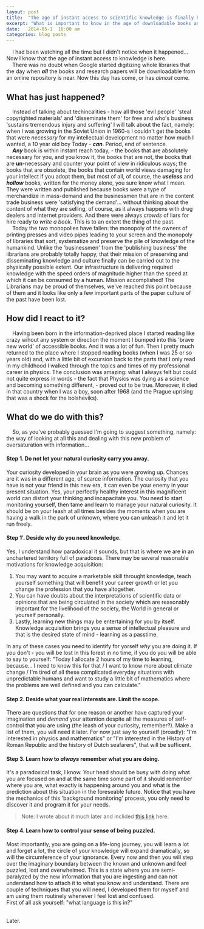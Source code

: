 ```yaml
---
layout: post
title:  "The age of instant access to scientific knowledge is finally here."
excerpt: "What is important to know in the age of downloadable books and what shall we do now, what our 'professions' will be and how to distinguish 'knowledge' from 'information' and 'noise'."
date:   2014-05-1  10:00 am
categories: blog posts
---
```


&nbsp;&nbsp;&nbsp;&nbsp;I had been watching all the time but I didn't notice when it happened... Now I know that the age of instant access to knowledge is here.<br>
&nbsp;&nbsp;&nbsp;&nbsp;There was no doubt when Google started digitizing whole libraries that the day when __*all*__ the books and research papers will be downloadable from an online repository is near. Now this day has come, or has *almost* come.<br>
## What has just happened?
&nbsp;&nbsp;&nbsp;&nbsp;Instead of talking about techincalities - how all those 'evil people' 'steal copyrighted materials' and 'disseminate them' for free and who's business 'sustains tremendous injury and suffering' I will talk about the fact, namely: when I was growing in the Soviet Union in 1960-s I couldn't get the books that were _necessary_ for my intellectual development no matter how much I wanted, a 10 year old boy Today - __*can*__. Period, end of sentence. <br>
&nbsp;&nbsp;&nbsp;&nbsp;__*Any*__ book is within instant reach today, - the books that are absolutely necessary for you, and you know it, the books that are not, the books that are __un__-necessary and counter your point of view in ridiculous ways; the books that are obsolete, the books that contain world views damaging for your intellect if you adopt them, but most of all, of course, the __*useless*__ and __*hollow*__ books, written for the money alone, you sure know what I mean. They were written and published because books were a type of merchandize in mass-demand and the businessmen that are in the content trade business were 'satisfying the demand'... without thinking about the content of what they are selling, of course, as it always happens with drug dealers and Internet providers. And there were always _crowds_ of liars for hire ready to _write a book_. This is to an extent the thing of the past.<br>
 &nbsp;&nbsp;&nbsp;&nbsp;Today the _two_ monopolies have fallen: the monopoly of the owners of printing presses and video pipes leading to your screen and the monopoly of libraries that sort, systematize and preserve the pile of knowledge of the humankind. Unlike the 'businessmen' from the 'publishing business' the librarians are probably totally happy, that their mission of preserving and disseminating knowledge and culture finally can be carried out to the physically possible extent. Our infrastructure is delivering required knowledge with the speed orders of magnitude higher than the speed at which it can be consumed by a human. Mission accomplished! The Librarians may be proud of themselves, we've reached this point because of them and it looks like only a few important parts of the paper culture of the past have been lost. <br>
## How did I react to it?
&nbsp;&nbsp;&nbsp;&nbsp;Having been born in the information-deprived place I started reading like crazy wihout any system or direction the moment I bumped into this 'brave new world' of accessible books. And it was a lot of fun. Then I pretty much returned to the place where I stopped reading books (when I was 25 or so years old) and, with a little bit of excursion back to the parts that I only read in my childhood I walked through the topics and times of my professional career in physics. The conclusion was amazing: what I always felt but could not quite express in words - the fact that Physics was dying as a science and becoming something different, - proved out to be true. Moreover, it died in that country when I was a boy, soon after 1968 (and the Prague uprising that was a shock for the bolsheviks).<br>
## What do we do with this?
&nbsp;&nbsp;&nbsp;&nbsp;So, as you've probably guessed I'm going to suggest something, namely: the way of looking at all this and dealing with this new problem of oversaturation with information...<br>
#### Step 1. Do not let your natural curiosity carry you away.
Your curiosity developed in your brain as you were growing up. Chances are it was in a different age, of scarce information. The curiosity that you have is not your friend in this new era, it can even be your enemy in your present situation. Yes, your perfectly healthy interest in this magnificent world can distort your thinking and incapacitate you. You need to start monitoring yourself, then tame and learn to manage your natural curiosity. It should be on your leash at all times besides the moments when you are having a walk in the park of unknown, where you can unleash it and let it run freely.
#### Step 1'. Deside why do you need knowledge.
Yes, I understand how paradoxical it sounds, but that is where we are in an unchartered territory full of paradoxes. There may be several reasonable motivations for knowledge acquisition:
1. You may want to acquire a marketable skill throught knowledge, teach yourself something that will benefit your career growth or let you change the profession that you have altogether.
2. You can have doubts about the interpretations of scientific data or opinions that are being circulated in the society which are reasonably important for the livelihood of the society, the World in general or yourself personally.
3. Lastly, learning new things may be entertaining for you by itself. Knowledge acquisition brings you a sense of intellectual pleasure and that is the desired state of mind - learning as a passtime.

In any of these cases you need to identify for yorself _why_ you are doing it. If you don't - you will be lost in this forest in no time, if you do you will be able to say to yourself: "Today I allocate 2 hours of my time to learning, because... I need to know this for that / I want to know more about climate change / I'm tired of all these complicated everyday situations with unpredictable humans and want to study a little bit of mathematics where the problems are well defined and you can calculate."
#### Step 2. Deside what your real interests are. Limit the scope.
There are questions that for one reason or another have captured your imagination and _demand_ your attention despite all the measures of self-control that you are using (the leash of your curiosity, remember?). Make a list of them, you will need it later. For now just say to yourself (broadly): "I'm interested in physics and mathematics" or "I'm interested in the History of Roman Republic and the history of Dutch seafarers", that will be sufficent.
#### Step 3. Learn how to _always_ remember what you are doing.
It's a paradoxical task, I know. Your head should be busy with doing what you are focused on and at the same time some part of it should remember where you are, what exactly is happening around you and what is the prediction about this situation in the foreseable future. Notice that you have the mechanics of this 'background monitoring' process, you only need to discover it and program it for your needs.
> Note: I wrote about it much later and inclided [this link](https://alxfed.github.io/blog/posts/2018/11/25/Method-Override-Unbewitchment.html) here.

#### Step 4. Learn how to control your sense of being puzzled.
Most importantly, you are going on a life-long journey, you will learn a lot and forget a lot, the circle of your knowledge will expand dramatically, so will the circumference of your ignorance. Every now and then you will step over the imaginary boundary between the known and unknown and feel puzzled, lost and overwhelmed. This is a state where you are semi-paralyzed by the new information that you are ingesting and can not understand how to attach it to what you know and understand. There are couple of techniques that you will need, I developed them for myself and am using them routinely whenever I feel lost and confused.<br>
First of all ask yourself: "what language is this in?"<br>

<br>
Later.

